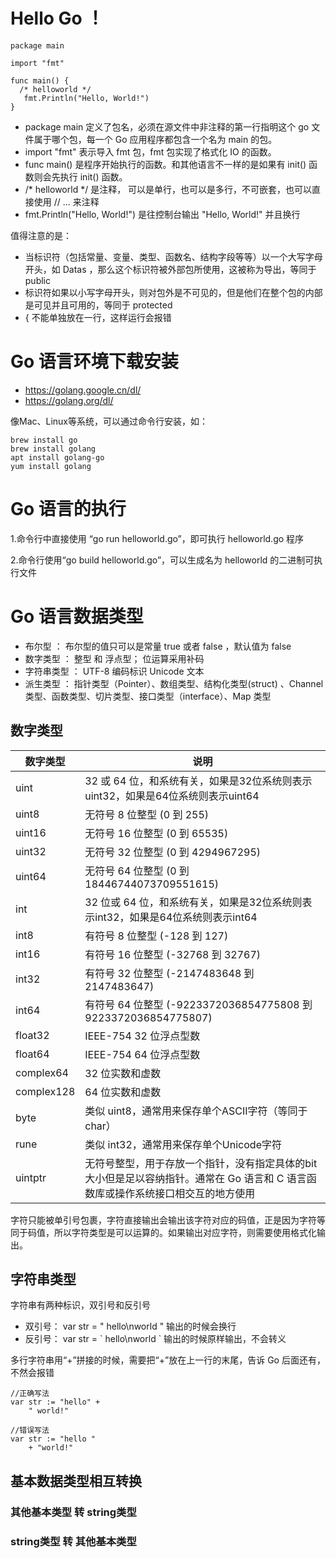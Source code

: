# Hello Go ！
```
package main

import "fmt"

func main() {
  /* helloworld */
   fmt.Println("Hello, World!")
}
```

- package main 定义了包名，必须在源文件中非注释的第一行指明这个 go 文件属于哪个包，每一个 Go 应用程序都包含一个名为 main 的包。
- import "fmt" 表示导入 fmt 包，fmt 包实现了格式化 IO 的函数。
- func main() 是程序开始执行的函数。和其他语言不一样的是如果有 init() 函数则会先执行 init() 函数。
-  /\* helloworld \*/ 是注释， 可以是单行，也可以是多行，不可嵌套，也可以直接使用 // ... 来注释
- fmt.Println("Hello, World!") 是往控制台输出 "Hello, World!" 并且换行

值得注意的是：
- 当标识符（包括常量、变量、类型、函数名、结构字段等等）以一个大写字母开头，如 Datas ，那么这个标识符被外部包所使用，这被称为导出，等同于 public
- 标识符如果以小写字母开头，则对包外是不可见的，但是他们在整个包的内部是可见并且可用的，等同于 protected
- { 不能单独放在一行，这样运行会报错

# Go 语言环境下载安装
- https://golang.google.cn/dl/
- https://golang.org/dl/

像Mac、Linux等系统，可以通过命令行安装，如：
```
brew install go
brew install golang
apt install golang-go
yum install golang
```

# Go 语言的执行
1.命令行中直接使用 “go run helloworld.go”，即可执行 helloworld.go 程序

2.命令行使用“go build helloworld.go”，可以生成名为 helloworld 的二进制可执行文件

# Go 语言数据类型
- 布尔型 ： 布尔型的值只可以是常量 true 或者 false ，默认值为 false
- 数字类型 ： 整型 和 浮点型； 位运算采用补码
- 字符串类型 ： UTF-8 编码标识 Unicode 文本
- 派生类型 ： 指针类型（Pointer）、数组类型、结构化类型(struct) 、Channel 类型、函数类型、切片类型、接口类型（interface）、Map 类型

## 数字类型
|数字类型|说明|
|--|--|
|uint|32 或 64 位，和系统有关，如果是32位系统则表示uint32，如果是64位系统则表示uint64|
|uint8|无符号 8 位整型 (0 到 255)|
|uint16|无符号 16 位整型 (0 到 65535)|
|uint32|无符号 32 位整型 (0 到 4294967295)|
|uint64|无符号 64 位整型 (0 到 18446744073709551615)|
|int|32 位或 64 位，和系统有关，如果是32位系统则表示int32，如果是64位系统则表示int64|
|int8|有符号 8 位整型 (-128 到 127)|
|int16|有符号 16 位整型 (-32768 到 32767)|
|int32|有符号 32 位整型 (-2147483648 到 2147483647)|
|int64|有符号 64 位整型 (-9223372036854775808 到 9223372036854775807)|
|float32|IEEE-754 32 位浮点型数|
|float64|IEEE-754 64 位浮点型数|
|complex64|32 位实数和虚数|
|complex128|64 位实数和虚数|
|byte|类似 uint8，通常用来保存单个ASCII字符（等同于char）|
|rune|类似 int32，通常用来保存单个Unicode字符|
|uintptr|无符号整型，用于存放一个指针，没有指定具体的bit大小但是足以容纳指针。通常在 Go 语言和 C 语言函数库或操作系统接口相交互的地方使用|

字符只能被单引号包裹，字符直接输出会输出该字符对应的码值，正是因为字符等同于码值，所以字符类型是可以运算的。如果输出对应字符，则需要使用格式化输出。

## 字符串类型
字符串有两种标识，双引号和反引号
- 双引号： var str =  " hello\nworld "  输出的时候会换行
- 反引号： var str = \` hello\nworld \` 输出的时候原样输出，不会转义

多行字符串用“+”拼接的时候，需要把“+”放在上一行的末尾，告诉 Go 后面还有，不然会报错
```
//正确写法
var str := "hello" +
	" world!"

//错误写法
var str := "hello "
	+ "world!"
```

## 基本数据类型相互转换
### 其他基本类型 转 string类型
### string类型 转 其他基本类型
